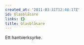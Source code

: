 ```yaml
---
created_at: '2011-03-31T12:44:17Z'
id: Glasblåsare
links: {}
title: Glasblåsare
---
```


Ett hantverksyrke.
